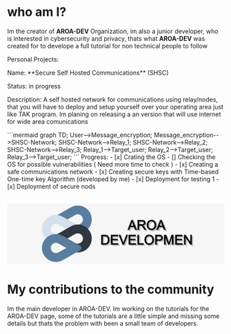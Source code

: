 # who am I?

Im the creator of **AROA-DEV** Organization, im also a junior developer, who is interested in cybersecurity and privacy, thats what **AROA-DEV** was created for to develope a full tutorial for non technical people to follow 

Personal Projects: 

<p>Name:  **Secure Self Hosted Communications** (SHSC)</p>
<p>Status: in progress</p>
<p>Description: A self hosted network for communications using relay/nodes, that you will have to deploy and setup yourself over your operating area just like TAK program. Im planing on releasing a an version that will use internet for wide area comunications</p>
<!-- :computer: :infinity: :satellite: :closed_lock_with_key: :globe_with_meridians: -->
```mermaid
graph TD;
    User-->Message_encryption;
    Message_encryption-->SHSC-Network;
    SHSC-Network-->Relay_1;
    SHSC-Network-->Relay_2;
    SHSC-Network-->Relay_3;
    Relay_1-->Target_user;
    Relay_2-->Target_user;
    Relay_3-->Target_user;
```
Progress:
- [x] Crating the OS
- [] Checking the OS for possible vulnerabilities ( Need more time to check )
- [x] Creating a safe communications network
- [x] Creating secure keys with Time-based One-time key Algorithm (developed by me)
- [x] Deployment for testing 1
- [x] Deployment of secure nods 

<br>
<br>

![banner](https://github.com/AROA-DEV/.github/raw/main/profile/images/banner.png)
# My contributions to the community

Im the main developer in AROA-DEV. Im working on the tutorials for the AROA-DEV page, some of the tutorials are a little simple and missing some details but thats the problem with been a small team of developers.
